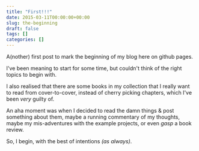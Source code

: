 ```yaml
---
title: "First!!!"
date: 2015-03-11T00:00:00+00:00
slug: the-beginning
draft: false
tags: []
categories: []
---
```


A(nother) first post to mark the beginning of my blog here on github pages.

I've been meaning to start for some time, but couldn't think of the right topics to begin with.

I also realised that there are some books in my collection that I really want to read from cover-to-cover, instead of cherry picking chapters, which I've been _very_ guilty of.

An aha moment was when I decided to read the damn things & post something about them, maybe a running commentary of my thoughts, maybe my mis-adventures with the example projects, or even _gasp_ a book review.

So, I begin, with the best of intentions _(as always)_.
